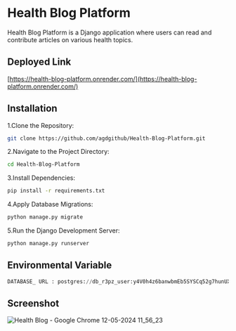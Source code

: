 # Health Blog Platform

Health Blog Platform is a Django application where users can read and contribute articles on various health topics. 

## Deployed Link
[https://health-blog-platform.onrender.com/](https://health-blog-platform.onrender.com/) 

## Installation

1.Clone the Repository:
```bash
git clone https://github.com/agdgithub/Health-Blog-Platform.git
```

2.Navigate to the Project Directory:
```bash
cd Health-Blog-Platform
```

3.Install Dependencies:
```bash
pip install -r requirements.txt
```

4.Apply Database Migrations:
```bash
python manage.py migrate
```

5.Run the Django Development Server:
```bash
python manage.py runserver
```




## Environmental Variable

```python
DATABASE_ URL : postgres://db_r3pz_user:y4V0h4z6banwbmEb5SYSCq52g7hunUX5@dpg-cp04n8a1hbls73e42mgg-a.oregon-postgres.render.com/db_r3pz
```
## Screenshot
![Health Blog - Google Chrome 12-05-2024 11_56_23](https://github.com/agdgithub/Health-Blog-Platform/assets/98071875/31ad4e06-8633-4a79-b516-0a47d7b77680)

